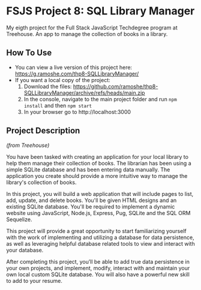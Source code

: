 # FSJS Project 8: SQL Library Manager
My eigth project for the Full Stack JavaScript Techdegree program at Treehouse. An app to manage the collection of books in a library.
 
## How To Use
 - You can view a live version of this project here: https://g.ramoshe.com/thp8-SQLLibraryManager/
 - If you want a local copy of the project:
    1. Download the files: https://github.com/ramoshe/thp8-SQLLibraryManager/archive/refs/heads/main.zip
    3. In the console, navigate to the main project folder and run `npm install` and then `npm start`
    4. In your browser go to http://localhost:3000

## Project Description
*(from Treehouse)*

You have been tasked with creating an application for your local library to help them manage their collection of books. The librarian has been using a simple SQLite database and has been entering data manually. The application you create should provide a more intuitive way to manage the library's collection of books.

In this project, you will build a web application that will include pages to list, add, update, and delete books. You'll be given HTML designs and an existing SQLite database. You'll be required to implement a dynamic website using JavaScript, Node.js, Express, Pug, SQLite and the SQL ORM Sequelize.

This project will provide a great opportunity to start familiarizing yourself with the work of implementing and utilizing a database for data persistence, as well as leveraging helpful database related tools to view and interact with your database.

After completing this project, you’ll be able to add true data persistence in your own projects, and implement, modify, interact with and maintain your own local custom SQLite database. You will also have a powerful new skill to add to your resume.
